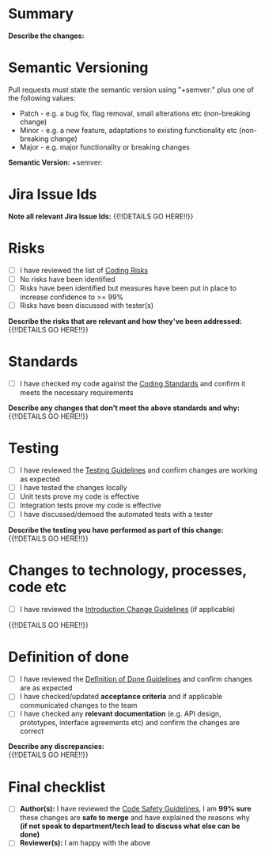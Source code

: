 # Summary
**Describe the changes:**

# Semantic Versioning
Pull requests must state the semantic version using "+semver:" plus one of the following values:

- Patch - e.g. a bug fix, flag removal, small alterations etc (non-breaking change)
- Minor - e.g. a new feature, adaptations to existing functionality etc (non-breaking change)
- Major - e.g. major functionality or breaking changes 

**Semantic Version:** +semver: 

# Jira Issue Ids
**Note all relevant Jira Issue Ids:** 
{{!!DETAILS GO HERE!!}}

# Risks
- [ ] I have reviewed the list of [Coding Risks](https://tinyurl.com/yaq73adr)
- [ ] No risks have been identified 
- [ ] Risks have been identified but measures have been put in place to increase confidence to >= 99%  
- [ ] Risks have been discussed with tester(s)

**Describe the risks that are relevant and how they've been addressed:** 
{{!!DETAILS GO HERE!!}}

# Standards

- [ ] I have checked my code against the [Coding Standards](https://tinyurl.com/ybtpp2t7) and confirm it meets the necessary requirements

**Describe any changes that don't meet the above standards and why:** 
{{!!DETAILS GO HERE!!}}

# Testing
- [ ] I have reviewed the [Testing Guidelines](https://tinyurl.com/yare9prg) and confirm changes are working as expected
- [ ] I have tested the changes locally
- [ ] Unit tests prove my code is effective
- [ ] Integration tests prove my code is effective
- [ ] I have discussed/demoed the automated tests with a tester

**Describe the testing you have performed as part of this change:** 
{{!!DETAILS GO HERE!!}}

# Changes to technology, processes, code etc
- [ ] I have reviewed the [Introduction Change Guidelines](https://tinyurl.com/ya33fxyw) (if applicable)

{{!!DETAILS GO HERE!!}}

# Definition of done
- [ ] I have reviewed the [Definition of Done Guidelines](https://tinyurl.com/ydx2k75h) and confirm changes are as expected
- [ ] I have checked/updated **acceptance criteria** and if applicable communicated changes to the team
- [ ] I have checked any **relevant documentation** (e.g. API design, prototypes, interface agreements etc) and confirm the changes are correct

**Describe any discrepancies:**  
{{!!DETAILS GO HERE!!}}

# Final checklist
- [ ] **Author(s):** I have reviewed the [Code Safety Guidelines](https://tinyurl.com/y79wkekq), I am **99% sure** these changes are **safe to merge** and have explained the reasons why **(if not speak to department/tech lead to discuss what else can be done)**
- [ ] **Reviewer(s):** I am happy with the above